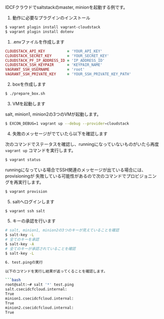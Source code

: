 IDCFクラウドでsaltstackのmaster, minionを起動する例です。

1. 動作に必要なプラグインのインストール

```bash
$ vagrant plugin install vagrant-cloudstack
$ vagrant plugin install dotenv
```

1. .envファイルを作成します

```ruby
CLOUDSTACK_API_KEY          = 'YOUR_API_KEY'
CLOUDSTACK_SECRET_KEY       = 'YOUR_SECRET_KEY'
CLOUDSTACK_PF_IP_ADDRESS_ID = 'IP_ADDRESS_ID'
CLOUDSTACK_SSH_KEYPAIR      = 'KEYPAIR_NAME'
VAGRANT_SSH_USERNAME        = 'root'
VAGRANT_SSH_PRIVATE_KEY     = 'YOUR_SSH_PRIVATE_KEY_PATH'
```

2. boxを作成します

```bash
$ ./prepare_box.sh
```

3. VMを起動します

salt, minion1, minion2の3つのVMが起動します。

```bash
$ EXCON_DEBUG=1 vagrant up --debug --provider=cloudstack 
```

4. 失敗のメッセージがでていたら以下を確認します

次のコマンドでステータスを確認し、runningになっていないものがいたら再度```vagrant up```
コマンドを実行します。

```bash
$ vagrant status
```

runningになっている場合でSSH関連のメッセージが出ている場合には、provisioningが
失敗している可能性があるので次のコマンドでプロビジョニングを再実行します。

```bash
$ vagrant provision
```

5. saltへログインします

```bash
$ vagrant ssh salt
```

5. キーの承認を行います

```bash
# salt, minion1, minion2の3つのキーが見えていることを確認
$ salt-key -L
# 全てのキーを承認
$ salt-key -A
# 全てのキーが承認されていることを確認
$ salt-key -L

6. test.pingの実行

以下のコマンドを実行し結果が返ってくることを確認します。

```bash
root@salt:~# salt '*' test.ping
salt.csecidcfcloud.internal:
True
minion1.csecidcfcloud.internal:
True
minion2.csecidcfcloud.internal:
True
```
